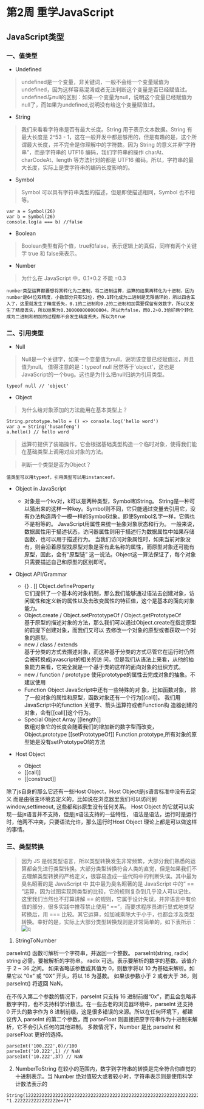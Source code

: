 # 第2周 重学JavaScript

## JavaScript类型

### 一、值类型
- Undefined
> undefined是一个变量，非关键词，一般不会给一个变量赋值为undefined，因为这样容易混淆或者无法判断这个变量是否已经赋值过。
undefined与null的区别：如果一个变量为null，说明这个变量已经赋值为null了，而如果为undefined,说明没有给这个变量赋值过。

- String
> 我们来看看字符串是否有最大长度。String 用于表示文本数据。String 有最大长度是 2^53 - 1，这在一般开发中都是够用的，但是有趣的是，这个所谓最大长度，并不完全是你理解中的字符数。因为 String 的意义并非“字符串”，而是字符串的 UTF16 编码，我们字符串的操作 charAt、charCodeAt、length 等方法针对的都是 UTF16 编码。所以，字符串的最大长度，实际上是受字符串的编码长度影响的。

- Symbol
>Symbol 可以具有字符串类型的描述，但是即使描述相同，Symbol 也不相等。
```
var a = Symbol(26)
var b = Symbol(26)
console.log(a === b) //false
```
- Boolean

>Boolean类型有两个值，true和false，表示逻辑上的真假，同样有两个关键字 true 和 false来表示。

- Number

>为什么在 JavaScript 中，0.1+0.2 不能 =0.3
```
number类型运算都要想将其转化为二进制，将二进制运算，运算的结果再转化为十进制，因为number是64位双精度，小数部分只有52位，但0.1转化成为二进制是无限循环的，所以四舍五入了，这里就发生了精度丢失，0.1的二进制和0.2的二进制相加需要保留有效数字，所以又发生了精度丢失，所以结果为0.300000000000004，所以为false，而0.2+0.3恰好两个转化成为二进制和相加的过程都不会发生精度丢失，所以为true
```

### 二、引用类型

- Null

>Null是一个关键字，如果一个变量值为null，说明该变量已经赋值过，并且值为null。
值得注意的是：typeof null 居然等于'object'，这也是JavaScript的一个bug。这也是为什么把null归纳为引用类型。
```
typeof null // 'object'
```

- Object

> 为什么给对象添加的方法能用在基本类型上？
```
String.prototype.hello = () => console.log('hello word')
var a = String('husanfeng')
a.hello() // hello word
```
>运算符提供了装箱操作，它会根据基础类型构造一个临时对象，使得我们能在基础类型上调用对应对象的方法。

>判断一个类型是否为Object？
```
值类型可以用typeof，引用类型可以用instanceof。
```
- Object in JavaScript
    - 对象是一个kv对，k可以是两种类型，Symbol和String。
String是一种可以猜出来的这样一种key。Symbol则不同，它只能通过变量去引用它，没有办法构造两个一模一样的Symbol对象。即使Symbol名字一样，它俩也不是相等的。
JavaScript用属性来统一抽象对象状态和行为。  一般来说，数据属性用于描述状态，访问器属性则用于描述行为数据属性中如果存储函数，也可以用于描述行为。 
当我们访问对象属性时，如果当前对象没有，则会沿着原型找原型对象是否有此名称的属性，而原型对象还可能有原型，因此，会有“原型链”  这一说法。Object这一算法保证了，每个对象只需要描述自己和原型的区别即可。 

- Object API/Grammar 

    - {} . [] Object.defineProperty  
它们提供了一个基本的对象机制，那么我们能够通过语法去创建对象，访问属性和定义新的属性以及去改变属性的特征值，这个是基本的面向对象能力。
    - Object.create / Object.setPrototypeOf /  Object.getPrototypeOf  
基于原型的描述对象的方法，那么我们可以通过Object.create在指定原型的前提下创建对象，而我们又可以
去修改一个对象的原型或者获取一个对象的原型。
    - new / class / extends  
基于分类的方式去描述对象，而这种基于分类的方式尽管它在运行时仍然会被转换成javascript的相关的访              问，但是我们从语法上来看，从他的抽象能力来看，它完全就是一个基于类的这样的面向对象的组织方式。
    - new / function / prototype 
使用prototype的属性去完成对象的抽象。不建议使用
    - Function Object 
JavaScript中还有一些特殊的对 象，比如函数对象， 除了一般对象的属性和原型，函数对象还有一个行为[[call]]。 我们用JavaScript中的function 关键字、箭头运算符或者Function构 造器创建的对象，会有[[call]]这个行为。 
    - Special Object 
Array  [[length]]  
数组对象它的长度会随着我们的增加新的数字型而改变，
Object.prototype  [[setPrototypeOf]] 
Function.prototype,所有对象的原型她是没有setPrototypeOf的方法
- Host Object 

    - Object  
    - [[call]]  
    - [[construct]] 

除了js自身的那么它还有一些Host Object，Host Object是js语言标准中没有去定义
而是由宿主环境去定义的，比如说在浏览器里我们可以访问到window,settimeout,
这些都和js原生没有任何关系。
Host Object 的它就可以实现一些js语言并不支持，但是js语法支持的一些特性，
语法是语法，运行时是运行时，他两不冲突，只要语法允许，那么运行时Host Object
理论上都是可以做这样的事情。

### 三、类型转换

>因为 JS 是弱类型语言，所以类型转换发生非常频繁，大部分我们熟悉的运算都会先进行类型转换。大部分类型转换符合人类的直觉，但是如果我们不去理解类型转换的严格定义，很容易造成一些代码中的判断失误。其中最为臭名昭著的是 JavaScript 中
其中最为臭名昭著的是 JavaScript 中的“ == ”运算，因为试图实现跨类型的比较，它的规则复杂到几乎没人可以记住。这里我们当然也不打算讲解 == 的规则，它属于设计失误，并非语言中有价值的部分，很多实践中推荐禁止使用“ ==”，而要求程序员进行显式地类型转换后，用 === 比较。其它运算，如加减乘除大于小于，也都会涉及类型转换。幸好的是，实际上大部分类型转换规则是非常简单的，如下表所示：
![q]('./1.jpeg')

1. StringToNumber

parseInt() 函数可解析一个字符串，并返回一个整数。
parseInt(string, radix)
string
必需。要被解析的字符串。
radix
可选。表示要解析的数字的基数。该值介于 2 ~ 36 之间。
如果省略该参数或其值为 0，则数字将以 10 为基础来解析。如果它以 “0x” 或 “0X” 开头，将以 16 为基数。
如果该参数小于 2 或者大于 36，则 parseInt() 将返回 NaN。

在不传入第二个参数的情况下，parseInt 只支持 16 进制前缀“0x”，而且会忽略非数字字符，也不支持科学计数法。在一些古老的浏览器环境中，parseInt 还支持 0 开头的数字作为 8 进制前缀，这是很多错误的来源。所以在任何环境下，都建议传入 parseInt 的第二个参数，而 parseFloat 则直接把原字符串作为十进制来解析，它不会引入任何的其他进制。
多数情况下，Number 是比 parseInt 和 parseFloat 更好的选择。
```
parseInt('100.222',0)//100
parseInt('10.222',1) // NaN
parseInt('10.222',37) // NaN
```
2. NumberToString
在较小的范围内，数字到字符串的转换是完全符合你直觉的十进制表示。当 Number 绝对值较大或者较小时，字符串表示则是使用科学计数法表示的
```
String(122222222222222222222222222222222222222222222222222222222222222222222222)
"1.2222222222222222e+71"
```